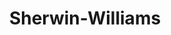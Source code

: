 ---
title: "Sherwin-Williams"
url: /fresno/sherwin-williams-north-blackstone-avenue/
shop: paint
---